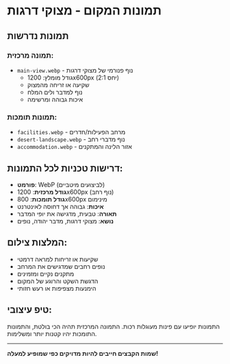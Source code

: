 # תמונות המקום - מצוקי דרגות

## תמונות נדרשות

### תמונה מרכזית:
- `main-view.webp` - נוף פנורמי של מצוקי דרגות
  - גודל מומלץ: 1200x600px (יחס 2:1)
  - שקיעה או זריחה מהמצוק
  - נוף למדבר ולים המלח
  - איכות גבוהה ומרשימה

### תמונות תומכות:
- `facilities.webp` - מרחב הפעילות/חדרים
- `desert-landscape.webp` - נוף מדברי רחב
- `accommodation.webp` - אזור הלינה והמתקנים

## דרישות טכניות לכל התמונות:
- **פורמט**: WebP (לביצועים מיטביים)
- **גודל מרכזית**: 1200x600px (נוף רחב)
- **גודל תומכות**: 800x600px מינימום
- **איכות**: גבוהה אך דחוסה לאינטרנט
- **תאורה**: טבעית, מדגישה את יופי המדבר
- **נושא**: מצוקי דרגות, מדבר יהודה, נופים

## המלצות צילום:
- שקיעות או זריחות למראה דרמטי
- נופים רחבים שמדגישים את המרחב
- מתקנים נקיים ומזמינים
- הדגשת השקט והרוגע של המקום
- הימנעות מצפיפות או רעש חזותי

## טיפ עיצובי:
התמונות יופיעו עם פינות מעוגלות רכות. התמונה המרכזית תהיה הכי בולטת, והתמונות התומכות יהיו קטנות יותר ומשלימות.

---
**שמות הקבצים חייבים להיות מדויקים כפי שמופיע למעלה!** 